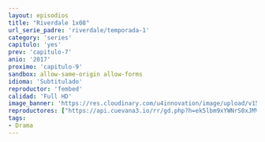 ```yaml
---
layout: episodios
title: "Riverdale 1x08"
url_serie_padre: 'riverdale/temporada-1'
category: 'series'
capitulo: 'yes'
prev: 'capitulo-7'
anio: '2017'
proximo: 'capitulo-9'
sandbox: allow-same-origin allow-forms
idioma: 'Subtitulado'
reproductor: 'fembed'
calidad: 'Full HD'
image_banner: 'https://res.cloudinary.com/u4innovation/image/upload/v1565152608/maxresdefault-min_vy9nnj.jpg'
reproductores: ["https://api.cuevana3.io/rr/gd.php?h=ek5lbm9xYWNrS0xJMVp5b21KREk0dFBLbjVkaHhkRGdrOG1jbnBpUnhhS1Z4b1puWkpyUXA1elJiSUNveHNMWjJNNkxvWVhLMDdUUGs1WjRpN09ZeHRlU3FadVkyUT09"]
tags:
- Drama
---
```











